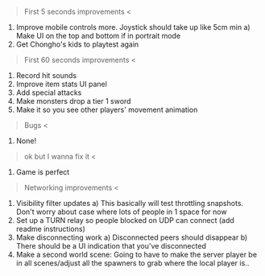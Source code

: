 > First 5 seconds improvements <
1. Improve mobile controls more. Joystick should take up like 5cm min
  a) Make UI on the top and bottom if in portrait mode
2. Get Chongho's kids to playtest again

> First 60 seconds improvements <
1. Record hit sounds
2. Improve item stats UI panel
3. Add special attacks
4. Make monsters drop a tier 1 sword
5. Make it so you see other players' movement animation

> Bugs <
1. None!

> ok but I wanna fix it <
1. Game is perfect

> Networking improvements <
1. Visibility filter updates
a) This basically will test throttling snapshots. Don't worry about case where lots of people in 1 space for now
2. Set up a TURN relay so people blocked on UDP can connect (add readme instructions)
3. Make disconnecting work
a) Disconnected peers should disappear
b) There should be a UI indication that you've disconnected
6. Make a second world scene: Going to have to make the server player be in all scenes/adjust all the spawners to grab where the local player is..

